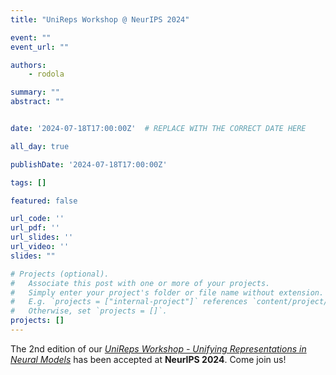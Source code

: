 ```yaml
---
title: "UniReps Workshop @ NeurIPS 2024"

event: ""
event_url: ""

authors:
    - rodola

summary: ""
abstract: ""


date: '2024-07-18T17:00:00Z'  # REPLACE WITH THE CORRECT DATE HERE 

all_day: true

publishDate: '2024-07-18T17:00:00Z'

tags: []

featured: false

url_code: ''
url_pdf: ''
url_slides: ''
url_video: ''
slides: ""

# Projects (optional).
#   Associate this post with one or more of your projects.
#   Simply enter your project's folder or file name without extension.
#   E.g. `projects = ["internal-project"]` references `content/project/deep-learning/index.md`.
#   Otherwise, set `projects = []`.
projects: []
---
```


The 2nd edition of our [*UniReps Workshop - Unifying Representations in Neural Models*](https://unireps.org) has been accepted at **NeurIPS 2024**. Come join us!
